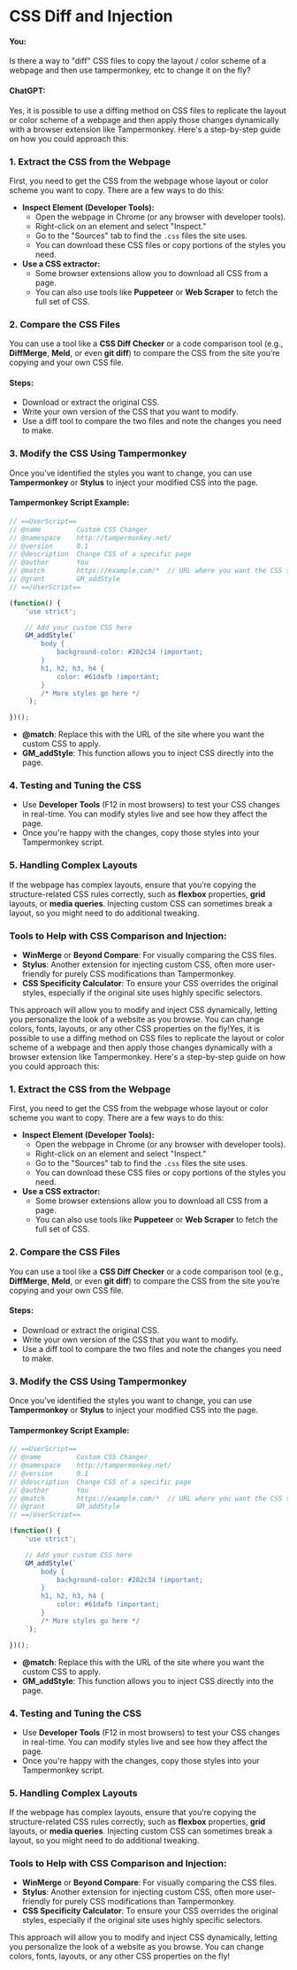 # CSS Diff and Injection

#### You:
Is there a way to "diff" CSS files to copy the layout / color scheme of a webpage and then use tampermonkey, etc to change it on the fly? 

#### ChatGPT:
Yes, it is possible to use a diffing method on CSS files to replicate the layout or color scheme of a webpage and then apply those changes dynamically with a browser extension like Tampermonkey. Here's a step-by-step guide on how you could approach this:

### 1. **Extract the CSS from the Webpage**

First, you need to get the CSS from the webpage whose layout or color scheme you want to copy. There are a few ways to do this:

- **Inspect Element (Developer Tools):**
  - Open the webpage in Chrome (or any browser with developer tools).
  - Right-click on an element and select "Inspect."
  - Go to the "Sources" tab to find the `.css` files the site uses.
  - You can download these CSS files or copy portions of the styles you need.
- **Use a CSS extractor:**
  - Some browser extensions allow you to download all CSS from a page.
  - You can also use tools like **Puppeteer** or **Web Scraper** to fetch the full set of CSS.

### 2. **Compare the CSS Files**

You can use a tool like a **CSS Diff Checker** or a code comparison tool (e.g., **DiffMerge**, **Meld**, or even **git diff**) to compare the CSS from the site you’re copying and your own CSS file.

#### Steps:

- Download or extract the original CSS.
- Write your own version of the CSS that you want to modify.
- Use a diff tool to compare the two files and note the changes you need to make.

### 3. **Modify the CSS Using Tampermonkey**

Once you’ve identified the styles you want to change, you can use **Tampermonkey** or **Stylus** to inject your modified CSS into the page.

#### Tampermonkey Script Example:

```javascript
// ==UserScript==
// @name         Custom CSS Changer
// @namespace    http://tampermonkey.net/
// @version      0.1
// @description  Change CSS of a specific page
// @author       You
// @match        https://example.com/*  // URL where you want the CSS to apply
// @grant        GM_addStyle
// ==/UserScript==

(function() {
    'use strict';

    // Add your custom CSS here
    GM_addStyle(`
        body {
            background-color: #282c34 !important;
        }
        h1, h2, h3, h4 {
            color: #61dafb !important;
        }
        /* More styles go here */
    `);

})();
```

- **@match**: Replace this with the URL of the site where you want the custom CSS to apply.
- **GM\_addStyle**: This function allows you to inject CSS directly into the page.

### 4. **Testing and Tuning the CSS**

- Use **Developer Tools** (F12 in most browsers) to test your CSS changes in real-time. You can modify styles live and see how they affect the page.
- Once you're happy with the changes, copy those styles into your Tampermonkey script.

### 5. **Handling Complex Layouts**

If the webpage has complex layouts, ensure that you’re copying the structure-related CSS rules correctly, such as **flexbox** properties, **grid** layouts, or **media queries**. Injecting custom CSS can sometimes break a layout, so you might need to do additional tweaking.

### Tools to Help with CSS Comparison and Injection:

- **WinMerge** or **Beyond Compare**: For visually comparing the CSS files.
- **Stylus**: Another extension for injecting custom CSS, often more user-friendly for purely CSS modifications than Tampermonkey.
- **CSS Specificity Calculator**: To ensure your CSS overrides the original styles, especially if the original site uses highly specific selectors.

This approach will allow you to modify and inject CSS dynamically, letting you personalize the look of a website as you browse. You can change colors, fonts, layouts, or any other CSS properties on the fly!Yes, it is possible to use a diffing method on CSS files to replicate the layout or color scheme of a webpage and then apply those changes dynamically with a browser extension like Tampermonkey. Here's a step-by-step guide on how you could approach this:

### 1. **Extract the CSS from the Webpage**

First, you need to get the CSS from the webpage whose layout or color scheme you want to copy. There are a few ways to do this:

- **Inspect Element (Developer Tools):**
  - Open the webpage in Chrome (or any browser with developer tools).
  - Right-click on an element and select "Inspect."
  - Go to the "Sources" tab to find the `.css` files the site uses.
  - You can download these CSS files or copy portions of the styles you need.
- **Use a CSS extractor:**
  - Some browser extensions allow you to download all CSS from a page.
  - You can also use tools like **Puppeteer** or **Web Scraper** to fetch the full set of CSS.

### 2. **Compare the CSS Files**

You can use a tool like a **CSS Diff Checker** or a code comparison tool (e.g., **DiffMerge**, **Meld**, or even **git diff**) to compare the CSS from the site you’re copying and your own CSS file.

#### Steps:

- Download or extract the original CSS.
- Write your own version of the CSS that you want to modify.
- Use a diff tool to compare the two files and note the changes you need to make.

### 3. **Modify the CSS Using Tampermonkey**

Once you’ve identified the styles you want to change, you can use **Tampermonkey** or **Stylus** to inject your modified CSS into the page.

#### Tampermonkey Script Example:

```javascript
// ==UserScript==
// @name         Custom CSS Changer
// @namespace    http://tampermonkey.net/
// @version      0.1
// @description  Change CSS of a specific page
// @author       You
// @match        https://example.com/*  // URL where you want the CSS to apply
// @grant        GM_addStyle
// ==/UserScript==

(function() {
    'use strict';

    // Add your custom CSS here
    GM_addStyle(`
        body {
            background-color: #282c34 !important;
        }
        h1, h2, h3, h4 {
            color: #61dafb !important;
        }
        /* More styles go here */
    `);

})();
```

- **@match**: Replace this with the URL of the site where you want the custom CSS to apply.
- **GM\_addStyle**: This function allows you to inject CSS directly into the page.

### 4. **Testing and Tuning the CSS**

- Use **Developer Tools** (F12 in most browsers) to test your CSS changes in real-time. You can modify styles live and see how they affect the page.
- Once you're happy with the changes, copy those styles into your Tampermonkey script.

### 5. **Handling Complex Layouts**

If the webpage has complex layouts, ensure that you’re copying the structure-related CSS rules correctly, such as **flexbox** properties, **grid** layouts, or **media queries**. Injecting custom CSS can sometimes break a layout, so you might need to do additional tweaking.

### Tools to Help with CSS Comparison and Injection:

- **WinMerge** or **Beyond Compare**: For visually comparing the CSS files.
- **Stylus**: Another extension for injecting custom CSS, often more user-friendly for purely CSS modifications than Tampermonkey.
- **CSS Specificity Calculator**: To ensure your CSS overrides the original styles, especially if the original site uses highly specific selectors.

This approach will allow you to modify and inject CSS dynamically, letting you personalize the look of a website as you browse. You can change colors, fonts, layouts, or any other CSS properties on the fly!
